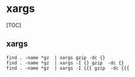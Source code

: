 # xargs

[TOC]

## xargs
```
find . -name *gz  | xargs gzip -dc {}
find . -name *gz  | xargs -I {} gzip  -dc {}
find . -name *gz  | xargs -I {{{ gzip  -dc {{{
```
